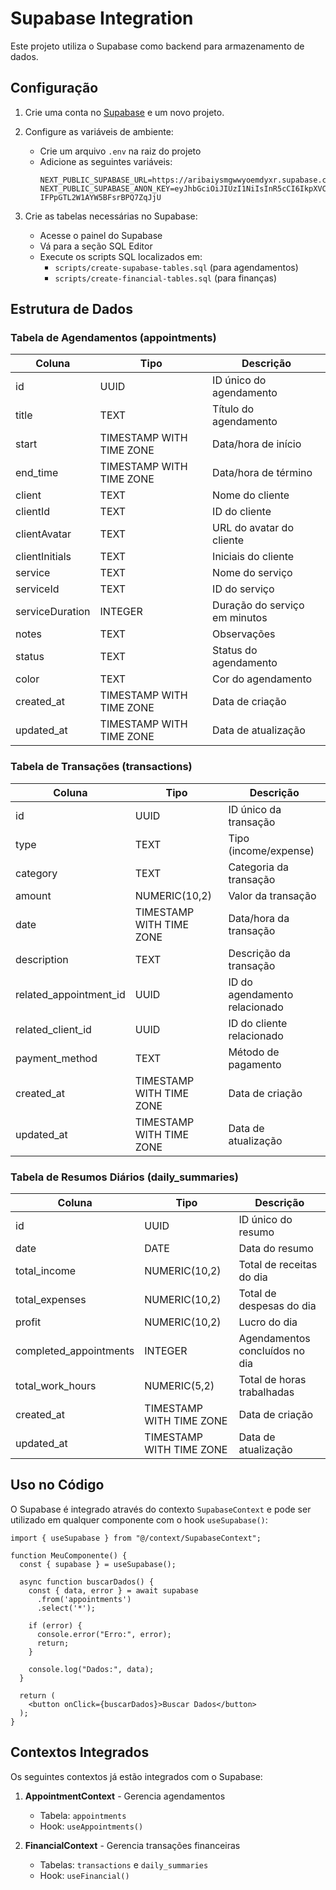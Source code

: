 # Supabase Integration

Este projeto utiliza o Supabase como backend para armazenamento de dados.

## Configuração

1. Crie uma conta no [Supabase](https://supabase.com/) e um novo projeto.

2. Configure as variáveis de ambiente:
   - Crie um arquivo `.env` na raiz do projeto
   - Adicione as seguintes variáveis:
     ```
     NEXT_PUBLIC_SUPABASE_URL=https://aribaiysmgwwyoemdyxr.supabase.co
     NEXT_PUBLIC_SUPABASE_ANON_KEY=eyJhbGciOiJIUzI1NiIsInR5cCI6IkpXVCJ9.eyJpc3MiOiJzdXBhYmFzZSIsInJlZiI6ImFyaWJhaXlzbWd3d3lvZW1keXhyIiwicm9sZSI6ImFub24iLCJpYXQiOjE3NDMwMjczODksImV4cCI6MjA1ODYwMzM4OX0.yoD85sSedTiy254-IFPpGTL2W1AYW5BFsrBPQ7ZqJjU
     ```

3. Crie as tabelas necessárias no Supabase:
   - Acesse o painel do Supabase
   - Vá para a seção SQL Editor
   - Execute os scripts SQL localizados em:
     - `scripts/create-supabase-tables.sql` (para agendamentos)
     - `scripts/create-financial-tables.sql` (para finanças)

## Estrutura de Dados

### Tabela de Agendamentos (appointments)

| Coluna          | Tipo                     | Descrição                     |
|-----------------|--------------------------|-------------------------------|
| id              | UUID                     | ID único do agendamento       |
| title           | TEXT                     | Título do agendamento         |
| start           | TIMESTAMP WITH TIME ZONE | Data/hora de início           |
| end_time        | TIMESTAMP WITH TIME ZONE | Data/hora de término          |
| client          | TEXT                     | Nome do cliente               |
| clientId        | TEXT                     | ID do cliente                 |
| clientAvatar    | TEXT                     | URL do avatar do cliente      |
| clientInitials  | TEXT                     | Iniciais do cliente           |
| service         | TEXT                     | Nome do serviço               |
| serviceId       | TEXT                     | ID do serviço                 |
| serviceDuration | INTEGER                  | Duração do serviço em minutos |
| notes           | TEXT                     | Observações                   |
| status          | TEXT                     | Status do agendamento         |
| color           | TEXT                     | Cor do agendamento            |
| created_at      | TIMESTAMP WITH TIME ZONE | Data de criação               |
| updated_at      | TIMESTAMP WITH TIME ZONE | Data de atualização           |

### Tabela de Transações (transactions)

| Coluna               | Tipo                     | Descrição                       |
|----------------------|--------------------------|----------------------------------|
| id                   | UUID                     | ID único da transação           |
| type                 | TEXT                     | Tipo (income/expense)           |
| category             | TEXT                     | Categoria da transação          |
| amount               | NUMERIC(10,2)            | Valor da transação              |
| date                 | TIMESTAMP WITH TIME ZONE | Data/hora da transação          |
| description          | TEXT                     | Descrição da transação          |
| related_appointment_id | UUID                   | ID do agendamento relacionado   |
| related_client_id    | UUID                     | ID do cliente relacionado       |
| payment_method       | TEXT                     | Método de pagamento             |
| created_at           | TIMESTAMP WITH TIME ZONE | Data de criação                 |
| updated_at           | TIMESTAMP WITH TIME ZONE | Data de atualização             |

### Tabela de Resumos Diários (daily_summaries)

| Coluna                | Tipo                     | Descrição                       |
|-----------------------|--------------------------|----------------------------------|
| id                    | UUID                     | ID único do resumo              |
| date                  | DATE                     | Data do resumo                  |
| total_income          | NUMERIC(10,2)            | Total de receitas do dia        |
| total_expenses        | NUMERIC(10,2)            | Total de despesas do dia        |
| profit                | NUMERIC(10,2)            | Lucro do dia                    |
| completed_appointments | INTEGER                 | Agendamentos concluídos no dia  |
| total_work_hours      | NUMERIC(5,2)             | Total de horas trabalhadas      |
| created_at            | TIMESTAMP WITH TIME ZONE | Data de criação                 |
| updated_at            | TIMESTAMP WITH TIME ZONE | Data de atualização             |

## Uso no Código

O Supabase é integrado através do contexto `SupabaseContext` e pode ser utilizado em qualquer componente com o hook `useSupabase()`:

```tsx
import { useSupabase } from "@/context/SupabaseContext";

function MeuComponente() {
  const { supabase } = useSupabase();
  
  async function buscarDados() {
    const { data, error } = await supabase
      .from('appointments')
      .select('*');
      
    if (error) {
      console.error("Erro:", error);
      return;
    }
    
    console.log("Dados:", data);
  }
  
  return (
    <button onClick={buscarDados}>Buscar Dados</button>
  );
}
```

## Contextos Integrados

Os seguintes contextos já estão integrados com o Supabase:

1. **AppointmentContext** - Gerencia agendamentos
   - Tabela: `appointments`
   - Hook: `useAppointments()`

2. **FinancialContext** - Gerencia transações financeiras
   - Tabelas: `transactions` e `daily_summaries`
   - Hook: `useFinancial()` 